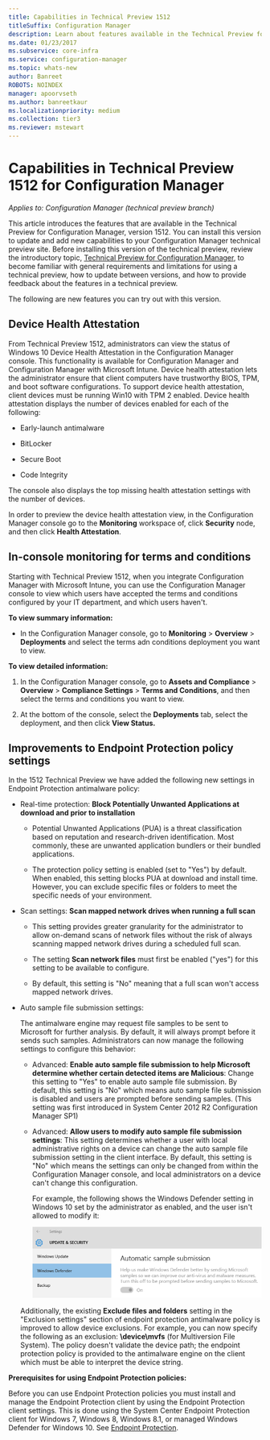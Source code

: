 ```yaml
---
title: Capabilities in Technical Preview 1512
titleSuffix: Configuration Manager
description: Learn about features available in the Technical Preview for Configuration Manager, version 1512.
ms.date: 01/23/2017
ms.subservice: core-infra
ms.service: configuration-manager
ms.topic: whats-new
author: Banreet
ROBOTS: NOINDEX
manager: apoorvseth
ms.author: banreetkaur
ms.localizationpriority: medium
ms.collection: tier3
ms.reviewer: mstewart
---
```

# Capabilities in Technical Preview 1512 for Configuration Manager

*Applies to: Configuration Manager (technical preview branch)*

This article introduces the features that are available in the Technical Preview for Configuration Manager, version 1512. You can install this version to update and add new capabilities to your Configuration Manager technical preview site. Before installing this version of the technical preview, review the introductory topic, [Technical Preview for Configuration Manager](technical-preview.md), to become familiar with general requirements and limitations for using a technical preview, how to update between versions, and how to provide feedback about the features in a technical preview.

 The following are new features you can try out with this version.

##  <a name="bkmk_devicehealth"></a> Device Health Attestation
 From Technical  Preview 1512, administrators can view the status of Windows 10 Device Health Attestation in the Configuration Manager console.  This functionality is available for Configuration Manager and Configuration Manager with Microsoft Intune. Device health attestation lets the administrator ensure that client computers have trustworthy BIOS, TPM, and boot software configurations. To support device health attestation, client devices must be running Win10 with TPM 2 enabled. Device health attestation displays the number of devices enabled for each of the following:

-   Early-launch antimalware

-   BitLocker

-   Secure Boot

-   Code Integrity

The console also displays the top missing health attestation settings with the number of devices.

In order to preview the device health attestation view, in the Configuration Manager console go to the **Monitoring** workspace of, click **Security** node, and then click **Health Attestation**.

##  <a name="bkmk_viewterms"></a> In-console monitoring for terms and conditions
Starting with Technical  Preview 1512, when you integrate Configuration Manager with Microsoft Intune, you can use the Configuration Manager console to view which users have accepted the terms and conditions configured by your IT department, and which users haven't.

**To view summary information:**

-   In the Configuration Manager console, go to **Monitoring** > **Overview** > **Deployments** and select the terms adn conditions deployment you want to view.

**To view detailed information:**

1.  In the Configuration Manager console, go to **Assets and Compliance** > **Overview** > **Compliance Settings** > **Terms and Conditions**, and then select the terms and conditions you want to view.

2.  At the bottom of the console, select the **Deployments** tab, select the deployment, and then click **View Status.**

##  <a name="bkmk_EPpolicy"></a> Improvements to Endpoint Protection policy settings
In the 1512 Technical Preview we have added the following new settings in Endpoint Protection antimalware policy:

-   Real-time protection: **Block Potentially Unwanted Applications at download and prior to installation**

    -   Potential Unwanted Applications (PUA) is a threat classification based on reputation and research-driven identification. Most commonly, these are unwanted application bundlers or their bundled applications.

    -   The protection policy setting is enabled (set to "Yes") by default. When enabled, this setting blocks PUA at download and install time. However, you can exclude specific files or folders to meet the specific needs of your environment.

-   Scan settings: **Scan mapped network drives when running a full scan**

    -   This setting provides greater granularity for the administrator to allow on-demand scans of network files without the risk of always scanning mapped network drives during a scheduled full scan.

    -   The setting **Scan network files** must first be enabled ("yes") for this setting to be available to configure.

    -   By default, this setting is "No" meaning that a full scan won't access mapped network drives.

-   Auto sample file submission settings:

     The antimalware engine may request file samples to be sent to Microsoft for further analysis. By default, it will always prompt before it sends such samples. Administrators can now manage the following settings to configure this behavior:

    -   Advanced: **Enable auto sample file submission to help Microsoft determine whether certain detected items are Malicious**:  Change this setting to "Yes" to enable auto sample file submission. By default, this setting is "No" which means auto sample file submission is disabled and users are prompted before sending samples.   (This setting was first introduced in System Center 2012 R2 Configuration Manager SP1)

    -   Advanced: **Allow users to modify auto sample file submission settings**: This setting determines whether a user with local administrative rights on a device can change the auto sample file submission setting in the client interface. By default, this setting is "No" which means the settings can only be changed from within the Configuration Manager console, and local administrators on a device can't change this configuration.

         For example, the following shows the Windows Defender setting in Windows 10 set by the administrator as enabled, and the user isn't allowed to modify it:

         ![Windows Defender - Automatic sample submission](../../core/get-started/media/TechRef_WinDefender.png)

    Additionally, the existing **Exclude files and folders** setting in the "Exclusion settings" section of endpoint protection antimalware policy is improved to allow device exclusions. For example, you can now specify the following as an exclusion: **\device\mvfs** (for Multiversion File System). The policy doesn't validate the device path; the endpoint protection policy is provided to the antimalware engine on the client which must be able to interpret the device string.

**Prerequisites for using Endpoint Protection policies:**

Before you can use Endpoint Protection policies you must install and manage the Endpoint Protection client by using the Endpoint Protection client settings. This is done using the System Center Endpoint Protection client for Windows 7, Windows 8, Windows 8.1, or managed Windows Defender for Windows 10. See [Endpoint Protection](../../protect/deploy-use/endpoint-protection.md).
